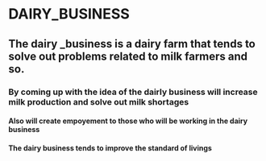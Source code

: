 # DAIRY_BUSINESS
## The dairy _business is a dairy farm that tends to solve out problems related to milk farmers and so.
### By coming up with the idea of the dairly business will increase milk production and solve out milk shortages
#### Also will create empoyement to those who will be working in the dairy business
#### The dairy business tends to improve the standard of livings
